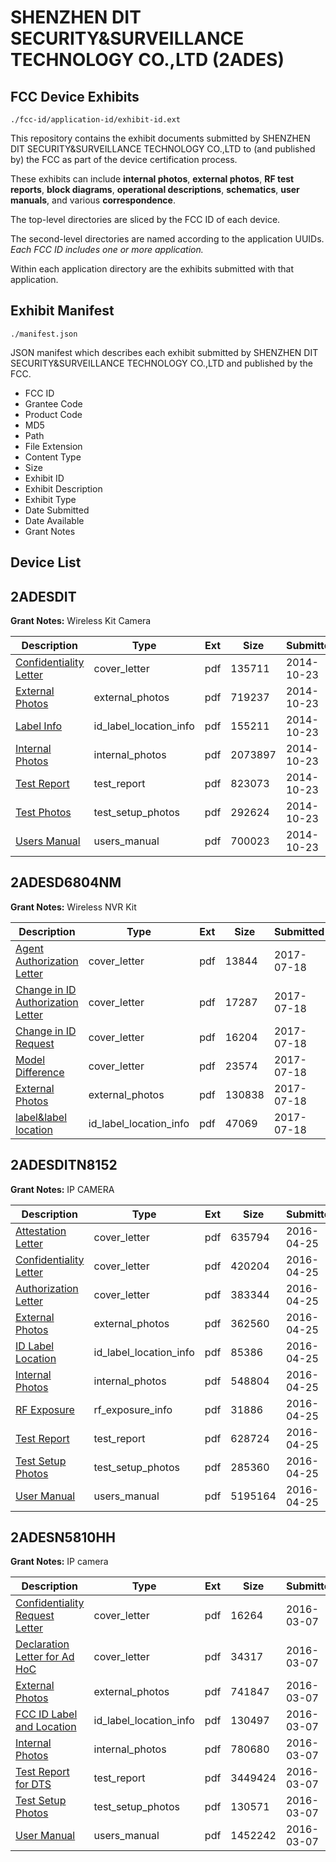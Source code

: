 # SHENZHEN DIT SECURITY&SURVEILLANCE TECHNOLOGY CO.,LTD (2ADES)
## FCC Device Exhibits

```
./fcc-id/application-id/exhibit-id.ext
```

This repository contains the exhibit documents submitted by SHENZHEN DIT SECURITY&SURVEILLANCE TECHNOLOGY CO.,LTD to (and published by) the FCC as part of the device certification process.

These exhibits can include **internal photos**, **external photos**, **RF test reports**, **block diagrams**, **operational descriptions**, **schematics**, **user manuals**, and various **correspondence**.

The top-level directories are sliced by the FCC ID of each device.

The second-level directories are named according to the application UUIDs. *Each FCC ID includes one or more application.*

Within each application directory are the exhibits submitted with that application. 

## Exhibit Manifest

```
./manifest.json
```

JSON manifest which describes each exhibit submitted by SHENZHEN DIT SECURITY&SURVEILLANCE TECHNOLOGY CO.,LTD and published by the FCC.

- FCC ID
- Grantee Code
- Product Code
- MD5
- Path
- File Extension
- Content Type
- Size
- Exhibit ID
- Exhibit Description
- Exhibit Type
- Date Submitted
- Date Available
- Grant Notes

## Device List
## 2ADESDIT
**Grant Notes:** Wireless Kit Camera

| Description | Type | Ext | Size | Submitted | Available |
| ----------- | ---- | --- | ---- | --------- | --------- |
| [Confidentiality Letter](2ADESDIT/f8f9592da9cae127e3a6f4f1344c71a2/2425087.pdf) | cover_letter | pdf | 135711 | 2014-10-23 | 2014-10-23 |
| [External Photos](2ADESDIT/f8f9592da9cae127e3a6f4f1344c71a2/2425088.pdf) | external_photos | pdf | 719237 | 2014-10-23 | 2014-10-23 |
| [Label Info](2ADESDIT/f8f9592da9cae127e3a6f4f1344c71a2/2425090.pdf) | id_label_location_info | pdf | 155211 | 2014-10-23 | 2014-10-23 |
| [Internal Photos](2ADESDIT/f8f9592da9cae127e3a6f4f1344c71a2/2425089.pdf) | internal_photos | pdf | 2073897 | 2014-10-23 | 2014-10-23 |
| [Test Report](2ADESDIT/f8f9592da9cae127e3a6f4f1344c71a2/2425093.pdf) | test_report | pdf | 823073 | 2014-10-23 | 2014-10-23 |
| [Test Photos](2ADESDIT/f8f9592da9cae127e3a6f4f1344c71a2/2425092.pdf) | test_setup_photos | pdf | 292624 | 2014-10-23 | 2014-10-23 |
| [Users Manual](2ADESDIT/f8f9592da9cae127e3a6f4f1344c71a2/2425091.pdf) | users_manual | pdf | 700023 | 2014-10-23 | 2014-10-23 |
## 2ADESD6804NM
**Grant Notes:** Wireless NVR Kit

| Description | Type | Ext | Size | Submitted | Available |
| ----------- | ---- | --- | ---- | --------- | --------- |
| [Agent Authorization Letter](2ADESD6804NM/8c4216ef7e3cbad0bc0fd84856f25f31/3469789.pdf) | cover_letter | pdf | 13844 | 2017-07-18 | 2017-07-18 |
| [Change in ID Authorization Letter](2ADESD6804NM/8c4216ef7e3cbad0bc0fd84856f25f31/3469792.pdf) | cover_letter | pdf | 17287 | 2017-07-18 | 2017-07-18 |
| [Change in ID Request](2ADESD6804NM/8c4216ef7e3cbad0bc0fd84856f25f31/3469793.pdf) | cover_letter | pdf | 16204 | 2017-07-18 | 2017-07-18 |
| [Model Difference](2ADESD6804NM/8c4216ef7e3cbad0bc0fd84856f25f31/3469795.pdf) | cover_letter | pdf | 23574 | 2017-07-18 | 2017-07-18 |
| [External Photos](2ADESD6804NM/8c4216ef7e3cbad0bc0fd84856f25f31/3220536.pdf) | external_photos | pdf | 130838 | 2017-07-18 | 2017-07-18 |
| [label&label location](2ADESD6804NM/8c4216ef7e3cbad0bc0fd84856f25f31/3469794.pdf) | id_label_location_info | pdf | 47069 | 2017-07-18 | 2017-07-18 |
## 2ADESDITN8152
**Grant Notes:** IP CAMERA

| Description | Type | Ext | Size | Submitted | Available |
| ----------- | ---- | --- | ---- | --------- | --------- |
| [Attestation Letter](2ADESDITN8152/dabf396ec6bb5c1ebb7bbf7185cbe21e/2968647.pdf) | cover_letter | pdf | 635794 | 2016-04-25 | 2016-04-25 |
| [Confidentiality Letter](2ADESDITN8152/dabf396ec6bb5c1ebb7bbf7185cbe21e/2968651.pdf) | cover_letter | pdf | 420204 | 2016-04-25 | 2016-04-25 |
| [Authorization Letter](2ADESDITN8152/dabf396ec6bb5c1ebb7bbf7185cbe21e/2968652.pdf) | cover_letter | pdf | 383344 | 2016-04-25 | 2016-04-25 |
| [External Photos](2ADESDITN8152/dabf396ec6bb5c1ebb7bbf7185cbe21e/2968648.pdf) | external_photos | pdf | 362560 | 2016-04-25 | 2016-04-25 |
| [ID Label Location](2ADESDITN8152/dabf396ec6bb5c1ebb7bbf7185cbe21e/2968650.pdf) | id_label_location_info | pdf | 85386 | 2016-04-25 | 2016-04-25 |
| [Internal Photos](2ADESDITN8152/dabf396ec6bb5c1ebb7bbf7185cbe21e/2968649.pdf) | internal_photos | pdf | 548804 | 2016-04-25 | 2016-04-25 |
| [RF Exposure](2ADESDITN8152/dabf396ec6bb5c1ebb7bbf7185cbe21e/2968653.pdf) | rf_exposure_info | pdf | 31886 | 2016-04-25 | 2016-04-25 |
| [Test Report](2ADESDITN8152/dabf396ec6bb5c1ebb7bbf7185cbe21e/2968654.pdf) | test_report | pdf | 628724 | 2016-04-25 | 2016-04-25 |
| [Test Setup Photos](2ADESDITN8152/dabf396ec6bb5c1ebb7bbf7185cbe21e/2968655.pdf) | test_setup_photos | pdf | 285360 | 2016-04-25 | 2016-04-25 |
| [User Manual](2ADESDITN8152/dabf396ec6bb5c1ebb7bbf7185cbe21e/2968656.pdf) | users_manual | pdf | 5195164 | 2016-04-25 | 2016-04-25 |
## 2ADESN5810HH
**Grant Notes:** IP camera

| Description | Type | Ext | Size | Submitted | Available |
| ----------- | ---- | --- | ---- | --------- | --------- |
| [Confidentiality Request Letter](2ADESN5810HH/0cfdb07c8bb3057f69ee7809420ef64b/2921775.pdf) | cover_letter | pdf | 16264 | 2016-03-07 | 2016-03-07 |
| [Declaration Letter for Ad HoC](2ADESN5810HH/0cfdb07c8bb3057f69ee7809420ef64b/2921776.pdf) | cover_letter | pdf | 34317 | 2016-03-07 | 2016-03-07 |
| [External Photos](2ADESN5810HH/0cfdb07c8bb3057f69ee7809420ef64b/2921777.pdf) | external_photos | pdf | 741847 | 2016-03-07 | 2016-03-07 |
| [FCC ID Label and Location](2ADESN5810HH/0cfdb07c8bb3057f69ee7809420ef64b/2921779.pdf) | id_label_location_info | pdf | 130497 | 2016-03-07 | 2016-03-07 |
| [Internal Photos](2ADESN5810HH/0cfdb07c8bb3057f69ee7809420ef64b/2921778.pdf) | internal_photos | pdf | 780680 | 2016-03-07 | 2016-03-07 |
| [Test Report for DTS](2ADESN5810HH/0cfdb07c8bb3057f69ee7809420ef64b/2921780.pdf) | test_report | pdf | 3449424 | 2016-03-07 | 2016-03-07 |
| [Test Setup Photos](2ADESN5810HH/0cfdb07c8bb3057f69ee7809420ef64b/2921781.pdf) | test_setup_photos | pdf | 130571 | 2016-03-07 | 2016-03-07 |
| [User Manual](2ADESN5810HH/0cfdb07c8bb3057f69ee7809420ef64b/2921782.pdf) | users_manual | pdf | 1452242 | 2016-03-07 | 2016-03-07 |
